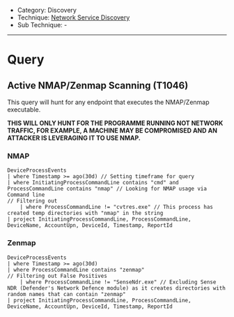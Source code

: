 - Category: Discovery
- Technique: [Network Service Discovery](https://attack.mitre.org/techniques/T1046/)
- Sub Technique: -
---
# Query

## Active NMAP/Zenmap Scanning (T1046)

This query will hunt for any endpoint that executes the NMAP/Zenmap executable.

**THIS WILL ONLY HUNT FOR THE PROGRAMME RUNNING NOT NETWORK TRAFFIC, FOR EXAMPLE, A MACHINE MAY BE COMPROMISED AND AN ATTACKER IS LEVERAGING IT TO USE NMAP.**

### NMAP
```KQL
DeviceProcessEvents
| where Timestamp >= ago(30d) // Setting timeframe for query
| where InitiatingProcessCommandLine contains "cmd" and ProcessCommandLine contains "nmap" // Looking for NMAP usage via Command line
// Filtering out
    | where ProcessCommandLine != "cvtres.exe" // This process has created temp directories with "nmap" in the string
| project InitiatingProcessCommandLine, ProcessCommandLine, DeviceName, AccountUpn, DeviceId, Timestamp, ReportId
```

### Zenmap
```KQL
DeviceProcessEvents
| where Timestamp >= ago(30d)
| where ProcessCommandLine contains "zenmap"
// Filtering out False Positives
    | where ProcessCommandLine != "SenseNdr.exe" // Excluding Sense NDR (Defender's Network Defence module) as it creates directories with random names that can contain "zenmap"
| project InitiatingProcessCommandLine, ProcessCommandLine, DeviceName, AccountUpn, DeviceId, Timestamp, ReportId
```